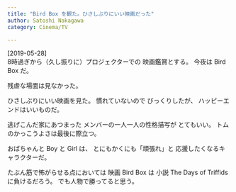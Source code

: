 ```yaml
---
title: "Bird Box を観た。ひさしぶりにいい映画だった"
author: Satoshi Nakagawa
category: Cinema/TV

---
```


[2019-05-28]  
 8時過ぎから（久し振りに）プロジェクターでの
映画鑑賞とする。
今夜は Bird Box だ。

 残虐な場面は見なかった。

 ひさしぶりにいい映画を見た。
慣れていないので
びっくりしたが、
ハッピーエンドはいいものだ。

 逃げこんだ家にあつまった
メンバーの一人一人の性格描写が
とてもいい。
トムのかっこうよさは最後に際立つ。

 おばちゃんと Boy と Girl は、
とにもかくにも「頑張れ」と
応援したくなるキャラクターだ。

 たぶん筋で怖がらせる点においては
映画
Bird Box は
小説 The Days of Triffids に負けるだろう。
でも人物で勝ってると思う。

